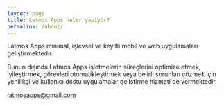 ```yaml
---
layout: page
title: Latmos Apps neler yapıyor?
permalink: /about/
---
```


Latmos Apps minimal, işlevsel ve keyifli mobil ve web uygulamaları geliştirmektedir.

Bunun dışında Latmos Apps işletmelerin süreçlerini optimize etmek, iyileştirmek, görevleri otomatikleştirmek veya belirli sorunları çözmek için yenilikçi ve kullanıcı dostu uygulamalar geliştirme hizmeti de vermektedir.



[latmosapps@gmail.com](mailto:latmosapps@gmail.com)
